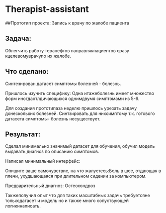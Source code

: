 # Therapist-assistant
##Прототип проекта:  Запись к врачу по жалобе пациента

## Задача:

Облегчить работу терапефтов направляяпациентов сразу кцелевомуврачупо их жалобе.

## Что сделано:

Синтезирован датасет симптомы болезней - болезнь.

Пришлось изучить специфику: Одна итажеболезнь имеет множество форм иногдаотлдичающихся однимдвумя симптомами из 5-6.

Для создания прототипаза неделю пришлось урезать задачу  донескольких болезней. Синтзировать для  нихсимптому т.к. готового датасета симптомы- болезнь несуществует.

## Результат:

Сделал минимально значимый датасет для обучения, обучил  модель выдавать диагноз по описанию симптомов.

Написал минимальный интерфейс:

Опишите ваше  самочувствие, на что жалуетесь:Боль в шее, отдающая в плечи, ухудшающаяся при длительном сидении за компьютером.

Предварительный диагноз: Остеохондроз

Такжеполучил опыт что для таких масштабных задачь требуетсяне толькодатасет и модель но и  также много сопуствующей логикинаписать.
